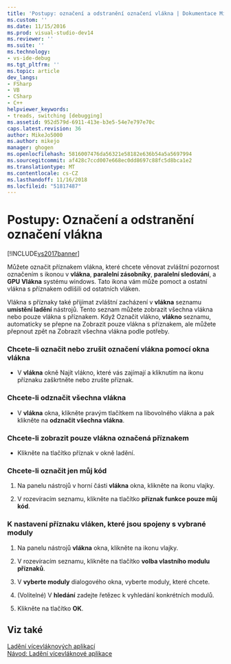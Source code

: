 ```yaml
---
title: 'Postupy: označení a odstranění označení vlákna | Dokumentace Microsoftu'
ms.custom: ''
ms.date: 11/15/2016
ms.prod: visual-studio-dev14
ms.reviewer: ''
ms.suite: ''
ms.technology:
- vs-ide-debug
ms.tgt_pltfrm: ''
ms.topic: article
dev_langs:
- FSharp
- VB
- CSharp
- C++
helpviewer_keywords:
- treads, switching [debugging]
ms.assetid: 952d579d-6911-413e-b3e5-54e7e797e70c
caps.latest.revision: 36
author: MikeJo5000
ms.author: mikejo
manager: ghogen
ms.openlocfilehash: 5816007476da56321e58182e636b54a5a5697994
ms.sourcegitcommit: af428c7ccd007e668ec0dd8697c88fc5d8bca1e2
ms.translationtype: MT
ms.contentlocale: cs-CZ
ms.lasthandoff: 11/16/2018
ms.locfileid: "51817487"
---
```

# <a name="how-to-flag-and-unflag-threads"></a>Postupy: Označení a odstranění označení vlákna
[!INCLUDE[vs2017banner](../includes/vs2017banner.md)]

Můžete označit příznakem vlákna, které chcete věnovat zvláštní pozornost označením s ikonou v **vlákna**, **paralelní zásobníky**, **paralelní sledování**, a **GPU Vlákna** systému windows. Tato ikona vám může pomoct a ostatní vlákna s příznakem odlišili od ostatních vláken.  
  
 Vlákna s příznaky také přijímat zvláštní zacházení v **vlákna** seznamu **umístění ladění** nástrojů. Tento seznam můžete zobrazit všechna vlákna nebo pouze vlákna s příznakem. Když Označit vlákno, **vlákno** seznamu, automaticky se přepne na Zobrazit pouze vlákna s příznakem, ale můžete přepnout zpět na Zobrazit všechna vlákna podle potřeby.  
  
### <a name="to-flag-or-unflag-a-thread-by-using-the-threads-window"></a>Chcete-li označit nebo zrušit označení vlákna pomocí okna vlákna  
  
-   V **vlákna** okně Najít vlákno, které vás zajímají a kliknutím na ikonu příznaku zaškrtněte nebo zrušte příznak.  
  
### <a name="to-unflag-all-threads"></a>Chcete-li odznačit všechna vlákna  
  
-   V **vlákna** okna, klikněte pravým tlačítkem na libovolného vlákna a pak klikněte na **odznačit všechna vlákna**.  
  
### <a name="to-display-only-flagged-threads"></a>Chcete-li zobrazit pouze vlákna označená příznakem  
  
-   Klikněte na tlačítko příznak v okně ladění.  
  
### <a name="to-flag-just-my-code"></a>Chcete-li označit jen můj kód  
  
1.  Na panelu nástrojů v horní části **vlákna** okna, klikněte na ikonu vlajky.  
  
2.  V rozevíracím seznamu, klikněte na tlačítko **příznak funkce pouze můj kód**.  
  
### <a name="to-flag-threads-that-are-associated-with-selected-modules"></a>K nastavení příznaku vláken, které jsou spojeny s vybrané moduly  
  
1.  Na panelu nástrojů **vlákna** okna, klikněte na ikonu vlajky.  
  
2.  V rozevíracím seznamu, klikněte na tlačítko **volba vlastního modulu příznaků**.  
  
3.  V **vyberte moduly** dialogového okna, vyberte moduly, které chcete.  
  
4.  (Volitelné) V **hledání** zadejte řetězec k vyhledání konkrétních modulů.  
  
5.  Klikněte na tlačítko **OK**.  
  
## <a name="see-also"></a>Viz také  
 [Ladění vícevláknových aplikací](../debugger/debug-multithreaded-applications-in-visual-studio.md)   
 [Návod: Ladění vícevláknové aplikace](../debugger/walkthrough-debugging-a-multithreaded-application.md)



